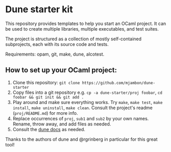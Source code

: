 # Dune starter kit

This repository provides templates to help you start an
OCaml project. It can be used to create multiple libraries, multiple
executables, and test suites.

The project is structured as a collection of mostly self-contained
subprojects, each with its source code and tests.

Requirements: opam, git, make, dune, alcotest.

## How to set up your OCaml project:

1. Clone this repository:
   `git clone https://github.com/mjambon/dune-starter`
2. Copy files into a git repository e.g.
   `cp -a dune-starter/proj foobar`,
   `cd foobar && git init && git add .`
3. Play around and make sure everything works. Try `make`, `make test`,
   `make install`, `make uninstall`, `make clean`.
   Consult the project's readme (`proj/README.md`) for more info.
4. Replace occurrences of `proj`, `sub1` and `sub2` by your own names.
   Rename, throw away, and add files as needed.
5. Consult the [dune docs](https://dune.readthedocs.io/) as
   needed.

Thanks to the authors of dune and @rgrinberg in particular for
this great tool!
